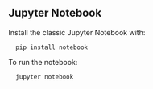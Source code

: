 ## Jupyter Notebook

Install the classic Jupyter Notebook with:

```shell
  pip install notebook
```

To run the notebook:
```shell
  jupyter notebook
```
